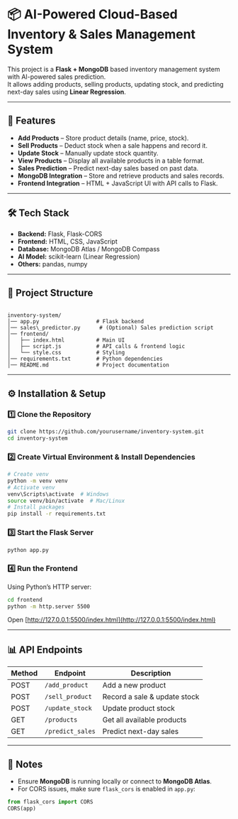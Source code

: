 
# 📦 AI-Powered Cloud-Based Inventory & Sales Management System

This project is a **Flask + MongoDB** based inventory management system with AI-powered sales prediction.  
It allows adding products, selling products, updating stock, and predicting next-day sales using **Linear Regression**.

---

## 🚀 Features
- **Add Products** – Store product details (name, price, stock).
- **Sell Products** – Deduct stock when a sale happens and record it.
- **Update Stock** – Manually update stock quantity.
- **View Products** – Display all available products in a table format.
- **Sales Prediction** – Predict next-day sales based on past data.
- **MongoDB Integration** – Store and retrieve products and sales records.
- **Frontend Integration** – HTML + JavaScript UI with API calls to Flask.

---

## 🛠 Tech Stack
- **Backend:** Flask, Flask-CORS
- **Frontend:** HTML, CSS, JavaScript
- **Database:** MongoDB Atlas / MongoDB Compass
- **AI Model:** scikit-learn (Linear Regression)
- **Others:** pandas, numpy

---

## 📂 Project Structure
```

inventory-system/
│── app.py                  # Flask backend
│── sales\_predictor.py      # (Optional) Sales prediction script
│── frontend/
│   ├── index.html          # Main UI
│   ├── script.js           # API calls & frontend logic
│   └── style.css           # Styling
│── requirements.txt        # Python dependencies
│── README.md               # Project documentation

````

---

## ⚙️ Installation & Setup

### 1️⃣ Clone the Repository
```bash
git clone https://github.com/yourusername/inventory-system.git
cd inventory-system
````

### 2️⃣ Create Virtual Environment & Install Dependencies

```bash
# Create venv
python -m venv venv
# Activate venv
venv\Scripts\activate  # Windows
source venv/bin/activate  # Mac/Linux
# Install packages
pip install -r requirements.txt
```

### 3️⃣ Start the Flask Server

```bash
python app.py
```

### 4️⃣ Run the Frontend

Using Python’s HTTP server:

```bash
cd frontend
python -m http.server 5500
```

Open [http://127.0.0.1:5500/index.html](http://127.0.0.1:5500/index.html)

---

## 📊 API Endpoints

| Method | Endpoint         | Description                  |
| ------ | ---------------- | ---------------------------- |
| POST   | `/add_product`   | Add a new product            |
| POST   | `/sell_product`  | Record a sale & update stock |
| POST   | `/update_stock`  | Update product stock         |
| GET    | `/products`      | Get all available products   |
| GET    | `/predict_sales` | Predict next-day sales       |

---

## 📌 Notes

* Ensure **MongoDB** is running locally or connect to **MongoDB Atlas**.
* For CORS issues, make sure `flask_cors` is enabled in `app.py`:

```python
from flask_cors import CORS
CORS(app)
```
